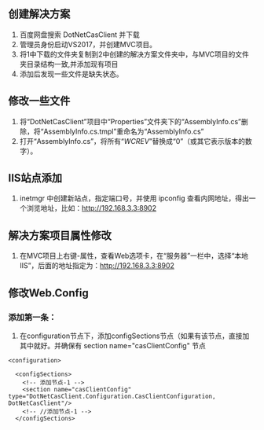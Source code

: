 ## 创建解决方案
1. 百度网盘搜索 DotNetCasClient 并下载
2. 管理员身份启动VS2017，并创建MVC项目。
3. 将1中下载的文件夹复制到2中创建的解决方案文件夹中，与MVC项目的文件夹目录结构一致,并添加现有项目
4. 添加后发现一些文件是缺失状态。
## 修改一些文件
1. 将“DotNetCasClient”项目中“Properties”文件夹下的“AssemblyInfo.cs”删除，将“AssemblyInfo.cs.tmpl”重命名为“AssemblyInfo.cs”
2. 打开“AssemblyInfo.cs”，将所有“$WCREV$”替换成“0”（或其它表示版本的数字）。
## IIS站点添加
1. inetmgr 中创建新站点，指定端口号，并使用 ipconfig 查看内网地址，得出一个浏览地址，比如：http://192.168.3.3:8902
## 解决方案项目属性修改
1. 在MVC项目上右键-属性，查看Web选项卡，在“服务器”一栏中，选择“本地IIS”，后面的地址指定为：http://192.168.3.3:8902
## 修改Web.Config
### 添加第一条：
1. 在configuration节点下，添加configSections节点（如果有该节点，直接加其中就好。并确保有 section name="casClientConfig" 节点
```
<configuration>
  
  <configSections>
    <!-- 添加节点-1 -->
    <section name="casClientConfig" type="DotNetCasClient.Configuration.CasClientConfiguration, DotNetCasClient"/>
    <!-- //添加节点-1 -->
  </configSections>
```
